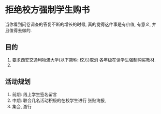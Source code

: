 # 拒绝校方强制学生购书

当你看到问卷调查的答复不断的增长的时候, 真的觉得这件事是有价值, 有意义, 并且值得去做的.

## 目的

1. 要求西安交通利物浦大学(以下简称: 校方)取消 各年级在读学生强制购买教材.
2. 

## 活动规划

1. 前期: 线上学生签名留言
2. 中期: 联合几名活动积极的在校学生进行 张贴海报, 
3. 集会, 游行
